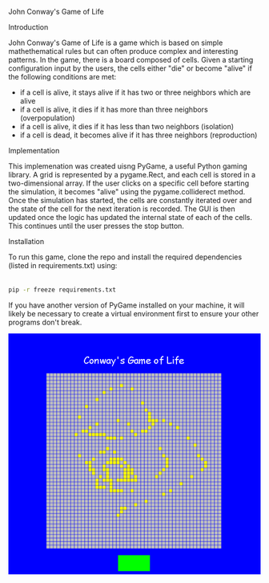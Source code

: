 John Conway's Game of Life 

Introduction 

John Conway's Game of Life is a game which is based on simple mathethematical rules but can often produce complex and interesting patterns. In the game, there is a board composed of cells. Given a starting configuration input by the users, the cells either "die" or become "alive" if the following conditions are met: 

- if a cell is alive, it stays alive if it has two or three neighbors which are alive
- if a cell is alive, it dies if it has more than three neighbors (overpopulation) 
- if a cell is alive, it dies if it has less than two neighbors (isolation) 
- if a cell is dead, it becomes alive if it has three neighbors (reproduction) 

Implementation 

This implemenation was created uisng PyGame, a useful Python gaming library. A grid is represented by a pygame.Rect, and each cell is stored in a two-dimensional array. If the user clicks on a specific cell before starting the simulation, it becomes "alive" using the pygame.colliderect method. Once the simulation has started, the cells are constantly iterated over and the state of the cell for the next iteration is recorded. The GUI is then updated once the logic has updated the internal state of each of the cells. This continues until the user presses the stop button. 

Installation 

To run this game, clone the repo and install the required dependencies (listed in requirements.txt) using: 
``` bash 

pip -r freeze requirements.txt 

```

If you have another version of PyGame installed on your machine, it will likely be necessary to create a virtual environment first to ensure your other programs don't break. 

![](gol.gif)
